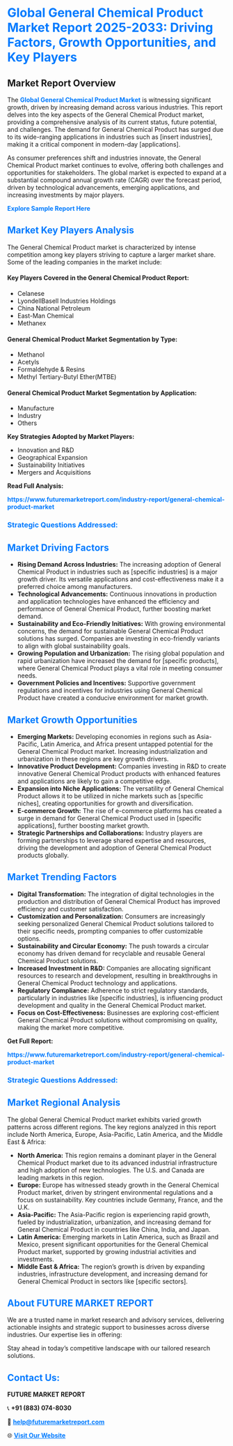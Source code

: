 <h1 style="color: #007BFF;">Global General Chemical Product Market Report 2025-2033: Driving Factors, Growth Opportunities, and Key Players</h1>

<section id="overview">
<h2>Market Report Overview</h2>
<p>The <a href="https://www.futuremarketreport.com/industry-report/general-chemical-product-market" style="color: #007BFF; text-decoration: none;"><strong>Global General Chemical Product Market</strong></a> is witnessing significant growth, driven by increasing demand across various industries. This report delves into the key aspects of the General Chemical Product market, providing a comprehensive analysis of its current status, future potential, and challenges. The demand for General Chemical Product has surged due to its wide-ranging applications in industries such as [insert industries], making it a critical component in modern-day [applications].</p>
<p>As consumer preferences shift and industries innovate, the General Chemical Product market continues to evolve, offering both challenges and opportunities for stakeholders. The global market is expected to expand at a substantial compound annual growth rate (CAGR) over the forecast period, driven by technological advancements, emerging applications, and increasing investments by major players.</p>
</section>

<section id="overview">
<p><a href="https://www.futuremarketreport.com/request-sample/reportId=34550" style="color: #007BFF; text-decoration: none;"><strong>Explore Sample Report Here</strong></a></p>
</section>

<section id="key-players">
<h2 style="color: #007BFF;">Market Key Players Analysis</h2>
<p>The General Chemical Product market is characterized by intense competition among key players striving to capture a larger market share. Some of the leading companies in the market include:</p>
<h4>Key Players Covered in the General Chemical Product Report:</h4>
<ul><li>Celanese</li><li>LyondellBasell Industries Holdings</li><li>China National Petroleum</li><li>East-Man Chemical</li><li>Methanex</li></ul>
<h4>General Chemical Product Market Segmentation by Type:</h4>
<ul><li>Methanol</li><li>Acetyls</li><li>Formaldehyde &amp; Resins</li><li>Methyl Tertiary-Butyl Ether(MTBE)</li></ul>

<h4>General Chemical Product Market Segmentation by Application:</h4>
<ul><li>Manufacture</li><li>Industry</li><li>Others</li></ul>
<p><strong>Key Strategies Adopted by Market Players:</strong></p>
<ul>
<li>Innovation and R&D</li>
<li>Geographical Expansion</li>
<li>Sustainability Initiatives</li>
<li>Mergers and Acquisitions</li>
</ul>
</section>

<section>
<p><strong>Read Full Analysis: </strong></p><a href="https://www.futuremarketreport.com/industry-report/general-chemical-product-market" style="color: #007BFF; text-decoration: none;"><strong>https://www.futuremarketreport.com/industry-report/general-chemical-product-market</strong></a>
<h3 style="color: #007BFF;">Strategic Questions Addressed:</h3>
</section>

<section id="driving-factors">
<h2 style="color: #007BFF;">Market Driving Factors</h2>
<ul>
<li><strong>Rising Demand Across Industries:</strong> The increasing adoption of General Chemical Product in industries such as [specific industries] is a major growth driver. Its versatile applications and cost-effectiveness make it a preferred choice among manufacturers.</li>
<li><strong>Technological Advancements:</strong> Continuous innovations in production and application technologies have enhanced the efficiency and performance of General Chemical Product, further boosting market demand.</li>
<li><strong>Sustainability and Eco-Friendly Initiatives:</strong> With growing environmental concerns, the demand for sustainable General Chemical Product solutions has surged. Companies are investing in eco-friendly variants to align with global sustainability goals.</li>
<li><strong>Growing Population and Urbanization:</strong> The rising global population and rapid urbanization have increased the demand for [specific products], where General Chemical Product plays a vital role in meeting consumer needs.</li>
<li><strong>Government Policies and Incentives:</strong> Supportive government regulations and incentives for industries using General Chemical Product have created a conducive environment for market growth.</li>
</ul>
</section>

<section id="growth-opportunities">
<h2 style="color: #007BFF;">Market Growth Opportunities</h2>
<ul>
<li><strong>Emerging Markets:</strong> Developing economies in regions such as Asia-Pacific, Latin America, and Africa present untapped potential for the General Chemical Product market. Increasing industrialization and urbanization in these regions are key growth drivers.</li>
<li><strong>Innovative Product Development:</strong> Companies investing in R&D to create innovative General Chemical Product products with enhanced features and applications are likely to gain a competitive edge.</li>
<li><strong>Expansion into Niche Applications:</strong> The versatility of General Chemical Product allows it to be utilized in niche markets such as [specific niches], creating opportunities for growth and diversification.</li>
<li><strong>E-commerce Growth:</strong> The rise of e-commerce platforms has created a surge in demand for General Chemical Product used in [specific applications], further boosting market growth.</li>
<li><strong>Strategic Partnerships and Collaborations:</strong> Industry players are forming partnerships to leverage shared expertise and resources, driving the development and adoption of General Chemical Product products globally.</li>
</ul>
</section>

<section id="trending-factors">
<h2 style="color: #007BFF;">Market Trending Factors</h2>
<ul>
<li><strong>Digital Transformation:</strong> The integration of digital technologies in the production and distribution of General Chemical Product has improved efficiency and customer satisfaction.</li>
<li><strong>Customization and Personalization:</strong> Consumers are increasingly seeking personalized General Chemical Product solutions tailored to their specific needs, prompting companies to offer customizable options.</li>
<li><strong>Sustainability and Circular Economy:</strong> The push towards a circular economy has driven demand for recyclable and reusable General Chemical Product solutions.</li>
<li><strong>Increased Investment in R&D:</strong> Companies are allocating significant resources to research and development, resulting in breakthroughs in General Chemical Product technology and applications.</li>
<li><strong>Regulatory Compliance:</strong> Adherence to strict regulatory standards, particularly in industries like [specific industries], is influencing product development and quality in the General Chemical Product market.</li>
<li><strong>Focus on Cost-Effectiveness:</strong> Businesses are exploring cost-efficient General Chemical Product solutions without compromising on quality, making the market more competitive.</li>
</ul>
</section>

<section>
<p><strong>Get Full Report: </strong></p><a href="https://www.futuremarketreport.com/industry-report/general-chemical-product-market" style="color: #007BFF; text-decoration: none;"><strong>https://www.futuremarketreport.com/industry-report/general-chemical-product-market</strong></a>
<h3 style="color: #007BFF;">Strategic Questions Addressed:</h3>
</section>


<section id="regional-analysis">
<h2 style="color: #007BFF;">Market Regional Analysis</h2>
<p>The global General Chemical Product market exhibits varied growth patterns across different regions. The key regions analyzed in this report include North America, Europe, Asia-Pacific, Latin America, and the Middle East & Africa:</p>
<ul>
<li><strong>North America:</strong> This region remains a dominant player in the General Chemical Product market due to its advanced industrial infrastructure and high adoption of new technologies. The U.S. and Canada are leading markets in this region.</li>
<li><strong>Europe:</strong> Europe has witnessed steady growth in the General Chemical Product market, driven by stringent environmental regulations and a focus on sustainability. Key countries include Germany, France, and the U.K.</li>
<li><strong>Asia-Pacific:</strong> The Asia-Pacific region is experiencing rapid growth, fueled by industrialization, urbanization, and increasing demand for General Chemical Product in countries like China, India, and Japan.</li>
<li><strong>Latin America:</strong> Emerging markets in Latin America, such as Brazil and Mexico, present significant opportunities for the General Chemical Product market, supported by growing industrial activities and investments.</li>
<li><strong>Middle East & Africa:</strong> The region’s growth is driven by expanding industries, infrastructure development, and increasing demand for General Chemical Product in sectors like [specific sectors].</li>
</ul>
</section>

<footer>
<h2 style="color: #007BFF;">About FUTURE MARKET REPORT</h2>
<p>We are a trusted name in market research and advisory services, delivering actionable insights and strategic support to businesses across diverse industries. Our expertise lies in offering:</p>

<p>Stay ahead in today’s competitive landscape with our tailored research solutions.</p>

<h2 style="color: #007BFF;">Contact Us:</h2>
<p><strong>FUTURE MARKET REPORT</strong></p>
<p>📞 <strong>+91 (883) 074-8030</strong></p>
<p>📧 <strong><a href="mailto:help@futuremarketreport.com" style="color: #007BFF;">help@futuremarketreport.com</a></strong></p>
<p>🌐 <strong><a href="https://www.futuremarketreport.com/" style="color: #007BFF;">Visit Our Website</a></strong></p>
</footer>